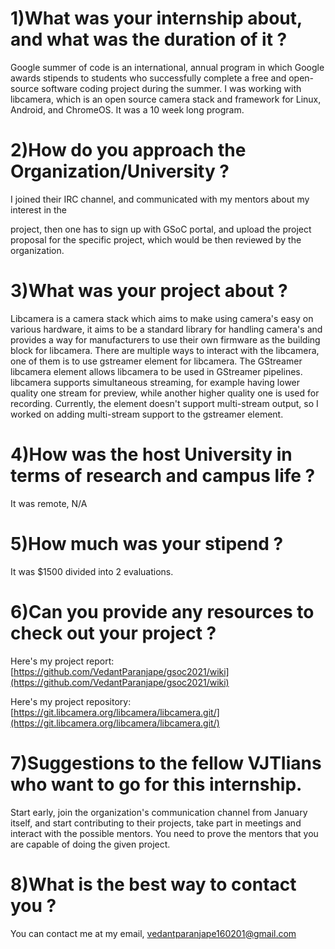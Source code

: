 # 1)What was your internship about, and what was the duration of it ?

Google summer of code is an international, annual program in which Google awards stipends to students who successfully complete a free and open-source software coding project during the summer. I was working with libcamera, which is an open source camera stack and framework for Linux, Android, and ChromeOS. It was a 10 week long program.

# 2)How do you approach the Organization/University ?

I joined their IRC channel, and communicated with my mentors about my interest in the

project, then one has to sign up with GSoC portal, and upload the project proposal for the specific project, which would be then reviewed by the organization.

# 3)What was your project about ?

Libcamera is a camera stack which aims to make using camera&#39;s easy on various hardware, it aims to be a standard library for handling camera&#39;s and provides a way for manufacturers to use their own firmware as the building block for libcamera. There are multiple ways to interact with the libcamera, one of them is to use gstreamer element for libcamera. The GStreamer libcamera element allows libcamera to be used in GStreamer pipelines. libcamera supports simultaneous streaming, for example having lower quality one stream for preview, while another higher quality one is used for recording. Currently, the element doesn&#39;t support multi-stream output, so I worked on adding multi-stream support to the gstreamer element.

# 4)How was the host University in terms of research and campus life ?

It was remote, N/A

# 5)How much was your stipend ?

It was $1500 divided into 2 evaluations.

# 6)Can you provide any resources to check out your project ?

Here&#39;s my project report: [https://github.com/VedantParanjape/gsoc2021/wiki](https://github.com/VedantParanjape/gsoc2021/wiki)

Here&#39;s my project repository: [https://git.libcamera.org/libcamera/libcamera.git/](https://git.libcamera.org/libcamera/libcamera.git/)

# 7)Suggestions to the fellow VJTIians who want to go for this internship.

Start early, join the organization&#39;s communication channel from January itself, and start contributing to their projects, take part in meetings and interact with the possible mentors. You need to prove the mentors that you are capable of doing the given project.

# 8)What is the best way to contact you ?

You can contact me at my email, [vedantparanjape160201@gmail.com](mailto:vedantparanjape160201@gmail.com)
